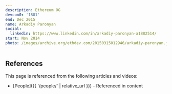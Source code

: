 ```yaml
---
description: Ethereum OG
devcon0: '1881'
end: Dec 2015
name: Arkadiy Paronyan
social:
  linkedin: https://www.linkedin.com/in/arkadiy-paronyan-a1882514/
start: Nov 2014
photo: /images/archive.org/ethdev.com/20150315012946/arkadiy-paronyan.jpg
---
```



## References

This page is referenced from the following articles and videos:

- [People]({{ '/people/' | relative_url }}) - Referenced in content